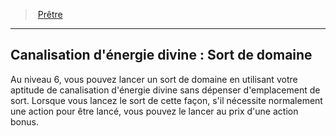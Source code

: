 ﻿---
!GenericItem
Name: "Canalisation d'énergie divine : Sort de domaine"
Id: cleric_priest_hd.md#canalisation-dénergie-divine--sort-de-domaine
ParentLink: cleric_priest_hd.md#prêtre
ParentName: Prêtre
NameLevel: 2
Attributes: {}
AttributesDictionary: >+
  {}

---
> [Prêtre](hd_cleric_priest.md)

---

## Canalisation d'énergie divine : Sort de domaine

Au niveau 6, vous pouvez lancer un sort de domaine en utilisant votre aptitude de canalisation d'énergie divine sans dépenser d'emplacement de sort. Lorsque vous lancez le sort de cette façon, s'il nécessite normalement une action pour être lancé, vous pouvez le lancer au prix d'une action bonus.

